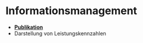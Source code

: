# Informationsmanagement

* **[Publikation](informationsmanagement/publikation.md)**
* Darstellung von Leistungskennzahlen